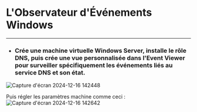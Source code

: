 # L'Observateur d'Événements Windows  
---

* ### Crée une machine virtuelle Windows Server, installe le rôle DNS, puis crée une vue personnalisée dans l'Event Viewer pour surveiller spécifiquement les événements liés au service DNS et son état.  

![Capture d'écran 2024-12-16 142448](https://github.com/user-attachments/assets/e84ac490-85c2-4f8b-b8e6-7f131fab3865)  

Puis régler les paramètres machine comme ceci :  
![Capture d'écran 2024-12-16 142642](https://github.com/user-attachments/assets/89f49b09-2e15-4d0b-8a9d-9079e2cd4a07)  

